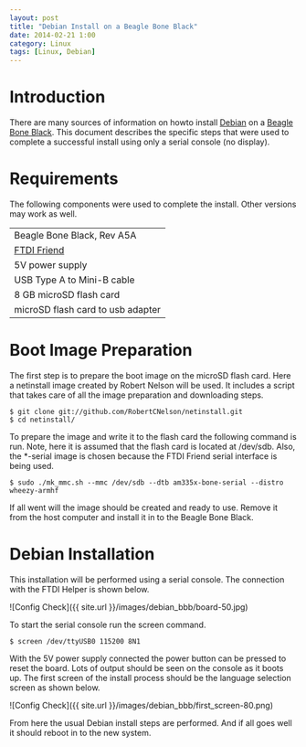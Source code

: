 ```yaml
---
layout: post
title: "Debian Install on a Beagle Bone Black"
date: 2014-02-21 1:00
category: Linux
tags: [Linux, Debian]
---
```


# Introduction

There are many sources of information on howto install
[Debian][deb] on a [Beagle Bone Black][bbb].
This document describes the specific steps that were
used to complete a successful install using only a
serial console (no display).

  [deb]: http://www.debian.org
  [bbb]: http://beagleboard.org/Products/BeagleBone+Black

# Requirements

The following components were used to complete the install.
Other versions may work as well.

<table>
<tr><td>Beagle Bone Black, Rev A5A</td></tr>
<tr><td><a href="http://www.adafruit.com/products/284">FTDI Friend</a></td></tr>
<tr><td>5V power supply</td></tr>
<tr><td>USB Type A to Mini-B cable</td></tr>
<tr><td>8 GB microSD flash card</td></tr>
<tr><td>microSD flash card to usb adapter</td></tr>
</table>

# Boot Image Preparation

The first step is to prepare the boot image on the microSD flash card.
Here a netinstall image created by Robert Nelson will be used.
It includes a script that takes care of all the image preparation and
downloading steps.

    $ git clone git://github.com/RobertCNelson/netinstall.git
    $ cd netinstall/

To prepare the image and write it to the flash card the following command
is run.  Note, here it is assumed that the flash card is located at /dev/sdb.
Also, the *-serial image is chosen because the FTDI Friend serial
interface is being used.

    $ sudo ./mk_mmc.sh --mmc /dev/sdb --dtb am335x-bone-serial --distro wheezy-armhf

If all went will the image should be created and ready to use.
Remove it from the host computer and install it in to the Beagle Bone Black.

# Debian Installation

This installation will be performed using a serial console.
The connection with the FTDI Helper is shown below.

![Config Check]({{ site.url }}/images/debian_bbb/board-50.jpg)

To start the serial console run the screen command.

    $ screen /dev/ttyUSB0 115200 8N1

With the 5V power supply connected the power button can be pressed
to reset the board.  Lots of output should be seen on the console as it
boots up.  The first screen of the install process should be the
language selection screen as shown below.

![Config Check]({{ site.url }}/images/debian_bbb/first_screen-80.png)

From here the usual Debian install steps are performed.
And if all goes well it should reboot in to the new system.
